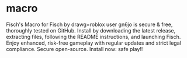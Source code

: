 # macro
Fisch's Macro for Fisch by drawg=roblox user gn6jo is secure &amp; free, thoroughly tested on GitHub. Install by downloading the latest release, extracting files, following the README instructions, and launching Fisch. Enjoy enhanced, risk-free gameplay with regular updates and strict legal compliance. Secure open-source. Install now: safe play!!
